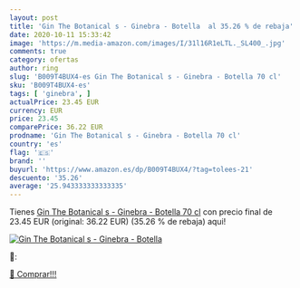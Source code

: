 ```yaml
---
layout: post
title: 'Gin The Botanical s - Ginebra - Botella  al 35.26 % de rebaja'
date: 2020-10-11 15:33:42
image: 'https://m.media-amazon.com/images/I/31l16R1eLTL._SL400_.jpg'
comments: true
category: ofertas
author: ring
slug: 'B009T4BUX4-es Gin The Botanical s - Ginebra - Botella 70 cl'
sku: 'B009T4BUX4-es'
tags: [ 'ginebra', ]
actualPrice: 23.45 EUR
currency: EUR
price: 23.45
comparePrice: 36.22 EUR
prodname: 'Gin The Botanical s - Ginebra - Botella 70 cl'
country: 'es'
flag: '🇪🇸'
brand: ''
buyurl: 'https://www.amazon.es/dp/B009T4BUX4/?tag=tolees-21'
descuento: '35.26'
average: '25.943333333333335'
---
```


Tienes [Gin The Botanical s - Ginebra - Botella 70 cl](https://www.amazon.es/dp/B009T4BUX4/?tag=tolees-21) con precio final de  23.45 EUR (original: 36.22 EUR) (35.26 %  de rebaja) aqui!

[![Gin The Botanical s - Ginebra - Botella ](https://m.media-amazon.com/images/I/31l16R1eLTL._SL400_.jpg)](https://www.amazon.es/dp/B009T4BUX4/?tag=tolees-21)

🔎:


[🛒 Comprar!!!](https://www.amazon.es/dp/B009T4BUX4/?tag=tolees-21)
